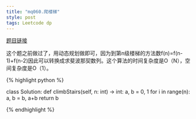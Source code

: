 ```yaml
---
title: "mq060.爬楼梯"
style: post
tags: Leetcode dp
---
```


[题目链接](https://leetcode-cn.com/problems/climbing-stairs/)

这个题之前做过了，用动态规划做即可，因为到第n级楼梯的方法数f(n)=f(n-1)+f(n-2)因此可以转换成求斐波那契数列。这个算法的时间复杂度是O（N），空间复杂度是O（1）。

{% highlight python %}

class Solution:
    def climbStairs(self, n: int) -> int:
        a, b = 0, 1
        for i in range(n):
            a, b = b, a+b
        return b

{% endhighlight %}

